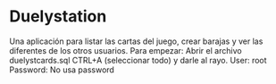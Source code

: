 # Duelystation
Una aplicación para listar las cartas del juego, crear barajas y ver las diferentes de los otros usuarios.
Para empezar: Abrir el archivo duelystcards.sql CTRL+A (seleccionar todo) y darle al rayo. User: root Password: No usa password
